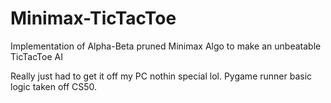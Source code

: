 # Minimax-TicTacToe
Implementation of Alpha-Beta pruned Minimax Algo to make an unbeatable TicTacToe AI


Really just had to get it off my PC nothin special lol. Pygame runner basic logic taken off CS50.
